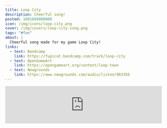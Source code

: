 ```yaml
---
title: Loop City
description: Cheerful song!
posted: 1601694000000
icon: /img/icons/loop-city.png
cover: /img/covers/loop-city-song.png
tags: "#fun"
about: |
  Cheerful song made for my game Loop City!
links:
  - text: Bandcamp
    link: https://fupicat.bandcamp.com/track/loop-city
  - text: OpenGameArt
    link: https://opengameart.org/content/loop-town
  - text: Newgrounds
    link: https://www.newgrounds.com/audio/listen/983356
---
```


<iframe style="border: 0; width: 100%; max-width: 700px; margin: auto; height: 120px;" src="https://bandcamp.com/EmbeddedPlayer/track=2420885514/size=large/bgcol=ffffff/linkcol=0687f5/tracklist=false/artwork=small/transparent=true/" seamless><a href="https://fupicat.bandcamp.com/track/loop-city">Loop City by fupicat</a></iframe>
